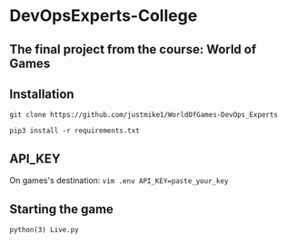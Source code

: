 # DevOpsExperts-College
## The final project from the course: World of Games

## Installation

`git clone https://github.com/justmike1/WorldOfGames-DevOps_Experts`

`pip3 install -r requirements.txt`

## API_KEY
On games's destination:
`vim .env
API_KEY=paste_your_key`


## Starting the game
`python(3) Live.py`



